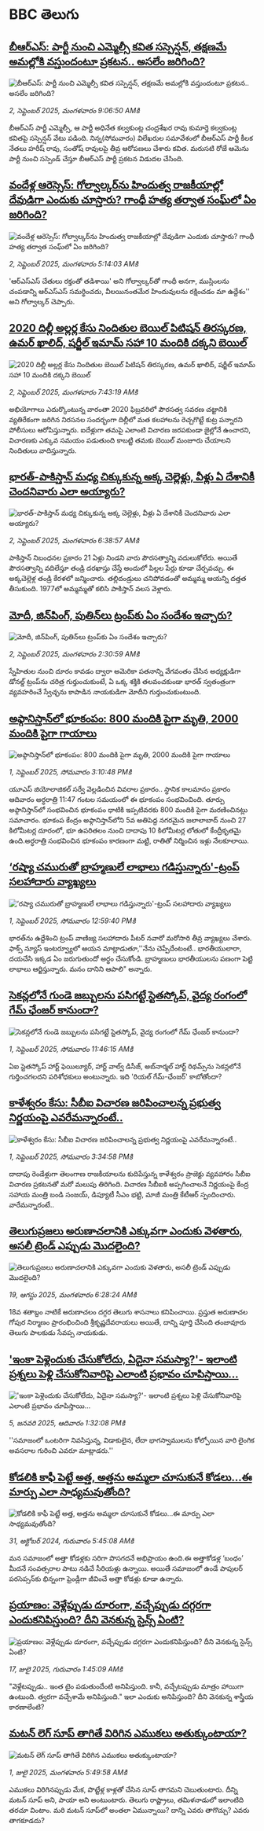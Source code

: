 # BBC తెలుగు## [బీఆర్ఎస్: పార్టీ నుంచి ఎమ్మెల్సీ కవిత సస్పెన్షన్, తక్షణమే అమల్లోకి వస్తుందంటూ ప్రకటన.. అసలేం జరిగింది?](https://www.bbc.com/telugu/articles/cp89004j662o?at_medium=RSS&at_campaign=rss?at_campaign=githubrss)![బీఆర్ఎస్: పార్టీ నుంచి ఎమ్మెల్సీ కవిత సస్పెన్షన్, తక్షణమే అమల్లోకి వస్తుందంటూ ప్రకటన.. అసలేం జరిగింది?](https://ichef.bbci.co.uk/ace/standard/240/cpsprodpb/f93d/live/d9377d60-87dd-11f0-b391-6936825093bd.jpg)_2, సెప్టెంబర్ 2025, మంగళవారం 9:06:50 AMకి_బీఆర్ఎస్ పార్టీ ఎమ్మెల్సీ, ఆ పార్టీ అధినేత కల్వకుంట్ల చంద్రశేఖర రావు కుమార్తె కల్వకుంట్ల కవితపై సస్పెన్షన్ వేటు పడింది. నిన్న(సోమవారం) విలేఖరుల సమావేశంలో బీఆర్ఎస్ పార్టీ కీలక నేతలు హరీష్ రావు, సంతోష్ రావులపై తీవ్ర ఆరోపణలు చేశారు కవిత. మరుసటి రోజే ఆమెను పార్టీ నుంచి సస్పెండ్ చేస్తూ బీఆర్ఎస్ పార్టీ ప్రకటన విడుదల చేసింది.## [వందేళ్ల ఆరెస్సెస్: గోల్వాల్కర్‌ను హిందుత్వ రాజకీయాల్లో దేవుడిగా ఎందుకు చూస్తారు? గాంధీ హత్య తర్వాత సంఘ్‌లో ఏం జరిగింది? ](https://www.bbc.com/telugu/articles/c86jvz3n8jqo?at_medium=RSS&at_campaign=rss?at_campaign=githubrss)![వందేళ్ల ఆరెస్సెస్: గోల్వాల్కర్‌ను హిందుత్వ రాజకీయాల్లో దేవుడిగా ఎందుకు చూస్తారు? గాంధీ హత్య తర్వాత సంఘ్‌లో ఏం జరిగింది? ](https://ichef.bbci.co.uk/ace/standard/240/cpsprodpb/ef3b/live/666e6a10-87c3-11f0-b391-6936825093bd.jpg)_2, సెప్టెంబర్ 2025, మంగళవారం 5:14:03 AMకి_'ఆర్ఎస్ఎస్ చేతులు రక్తంతో తడిశాయి' అని గోల్వాల్కర్‌తో గాంధీ అనగా, ముస్లింలను చంపడాన్ని ఆర్ఎస్ఎస్ సమర్థించదు, వీలయినంతమేర హిందువులను రక్షించడం మా ఉద్దేశం'' అని గోల్వాల్కర్ చెప్పారు.## [2020 దిల్లీ అల్లర్ల కేసు నిందితుల బెయిల్‌‌ పిటిషన్‌ తిరస్కరణ, ఉమర్ ఖాలిద్, షర్జీల్ ఇమామ్ సహా 10 మందికి దక్కని బెయిల్ ](https://www.bbc.com/telugu/articles/cy7y5g721vdo?at_medium=RSS&at_campaign=rss?at_campaign=githubrss)![2020 దిల్లీ అల్లర్ల కేసు నిందితుల బెయిల్‌‌ పిటిషన్‌ తిరస్కరణ, ఉమర్ ఖాలిద్, షర్జీల్ ఇమామ్ సహా 10 మందికి దక్కని బెయిల్ ](https://ichef.bbci.co.uk/ace/ws/240/cpsprodpb/a486/live/cb0528c0-87c7-11f0-9cf6-cbf3e73ce2b9.jpg)_2, సెప్టెంబర్ 2025, మంగళవారం 7:43:19 AMకి_అభియోగాలు ఎదుర్కొంటున్న వారంతా 2020 ఫిబ్రవరిలో పౌరసత్వ సవరణ చట్టానికి వ్యతిరేకంగా జరిగిన నిరసనల సందర్భంగా దిల్లీలో మత కలహాలను రెచ్చగొట్టే కుట్ర పన్నారని పోలీసులు ఆరోపిస్తున్నారు. ఐదేళ్లుగా తమపై ఎలాంటి విచారణ జరపకుండా జైల్లోనే ఉంచారని, విచారణకు ఎక్కువ సమయం పడుతుంది కాబట్టి తమకు బెయిల్ మంజూరు చేయాలని నిందితులు వాదిస్తున్నారు.## [భారత్-పాకిస్తాన్ మధ్య చిక్కుకున్న అక్క చెల్లెళ్లు, వీళ్లు ఏ దేశానికీ చెందనివారు ఎలా అయ్యారు? ](https://www.bbc.com/telugu/articles/c3r4g07xwq3o?at_medium=RSS&at_campaign=rss?at_campaign=githubrss)![భారత్-పాకిస్తాన్ మధ్య చిక్కుకున్న అక్క చెల్లెళ్లు, వీళ్లు ఏ దేశానికీ చెందనివారు ఎలా అయ్యారు? ](https://ichef.bbci.co.uk/ace/standard/240/cpsprodpb/20ae/live/24b499f0-87c8-11f0-84c8-99de564f0440.jpg)_2, సెప్టెంబర్ 2025, మంగళవారం 6:38:57 AMకి_పాకిస్తాన్ నిబంధనల ప్రకారం 21 ఏళ్లు నిండని వారు పౌరసత్వాన్ని వదులుకోలేరు.  అయితే పౌరసత్వాన్ని వదిలేస్తూ తండ్రి దరఖాస్తు చేస్తే అందులో పిల్లల పేర్లు కూడా చేర్చవచ్చు. ఈ అక్కచెల్లెళ్ల తండ్రి కేరళలో జన్మించారు. తల్లిదండ్రులు చనిపోవడంతో అమ్మమ్మ ఆయన్ని దత్తత తీసుకుంది. 1977లో అమ్మమ్మతో కలిసి పాకిస్తాన్ వలస వెళ్లారు.## [మోదీ, జిన్‌పింగ్, పుతిన్‌లు ట్రంప్‌కు ఏం సందేశం ఇచ్చారు?](https://www.bbc.com/telugu/articles/c98784wy55go?at_medium=RSS&at_campaign=rss?at_campaign=githubrss)![మోదీ, జిన్‌పింగ్, పుతిన్‌లు ట్రంప్‌కు ఏం సందేశం ఇచ్చారు?](https://ichef.bbci.co.uk/ace/standard/240/cpsprodpb/9653/live/fb67c1c0-87a5-11f0-9cf6-cbf3e73ce2b9.jpg)_2, సెప్టెంబర్ 2025, మంగళవారం 2:30:59 AMకి_స్నేహితుల నుంచి దూరం కావడం ద్వారా అమెరికా పతనాన్ని వేగవంతం చేసిన అధ్యక్షుడిగా డోనల్డ్ ట్రంప్‌ను చరిత్ర గుర్తుంచుకుంటే,  ఏ ఒక్క శక్తికి తలవంచకుండా  భారత్ స్వతంత్రంగా వ్యవహరించే స్వేచ్ఛను కాపాడిన నాయకుడిగా మోదీని గుర్తుంచుకుంటుంది.## [అఫ్గానిస్తాన్‌లో భూకంపం: 800 మందికి పైగా మృతి, 2000 మందికి పైగా గాయాలు](https://www.bbc.com/telugu/articles/c17n4yw9ggjo?at_medium=RSS&at_campaign=rss?at_campaign=githubrss)![అఫ్గానిస్తాన్‌లో భూకంపం: 800 మందికి పైగా మృతి, 2000 మందికి పైగా గాయాలు](https://ichef.bbci.co.uk/ace/standard/240/cpsprodpb/707f/live/741a0f80-874a-11f0-84c8-99de564f0440.jpg)_1, సెప్టెంబర్ 2025, సోమవారం 3:10:48 PMకి_యూఎస్ జియోలాజికల్ సర్వే వెల్లడించిన వివరాల ప్రకారం.. స్థానిక కాలమానం ప్రకారం ఆదివారం అర్ధరాత్రి 11:47 గంటల సమయంలో ఈ భూకంపం సంభవించింది. తూర్పు అఫ్గానిస్తాన్‌‌లో సంభవించిన భూకంపం ధాటికి ఇప్పటివరకు 800 మందికి పైగా మరణించినట్లు సమాచారం. భూకంప కేంద్రం అఫ్గానిస్తాన్‌లోని 5వ అతిపెద్ద నగరమైన జలాలాబాద్ నుంచి 27 కిలోమీటర్ల దూరంలో, భూ ఉపరితలం నుంచి దాదాపు 10 కిలోమీటర్ల లోతులో కేంద్రీకృతమై ఉంది.అర్ధరాత్రి సంభవించిన భూకంపం కారణంగా మట్టి, రాతితో నిర్మించిన ఇళ్లు నేలకూలాయి.## [‘రష్యా చమురుతో బ్రాహ్మణులే లాభాలు గడిస్తున్నారు'-ట్రంప్ సలహాదారు వ్యాఖ్యలు](https://www.bbc.com/telugu/articles/c7vl2pq3805o?at_medium=RSS&at_campaign=rss?at_campaign=githubrss)![‘రష్యా చమురుతో బ్రాహ్మణులే లాభాలు గడిస్తున్నారు'-ట్రంప్ సలహాదారు వ్యాఖ్యలు](https://ichef.bbci.co.uk/ace/ws/240/cpsprodpb/15c2/live/b3613820-8728-11f0-b391-6936825093bd.jpg)_1, సెప్టెంబర్ 2025, సోమవారం 12:59:40 PMకి_భారత్‌ను ఉద్దేశించి ట్రంప్ వాణిజ్య సలహాదారు పీటర్ నవారో మరోసారి తీవ్ర వ్యాఖ్యలు చేశారు. ఫాక్స్ న్యూస్ ఇంటర్వ్యూలో ఆయన మాట్లాడుతూ,''నేను చెప్పేదేంటంటే.. భారతీయులారా, దయచేసి ఇక్కడ ఏం జరుగుతుందో అర్థం చేసుకోండి. బ్రాహ్మణులు భారతీయులను పణంగా పెట్టి లాభాలు ఆర్జిస్తున్నారు. మనం దానిని ఆపాలి" అన్నారు.## [సెకన్లలోనే గుండె జబ్బులను పసిగట్టే స్టెతస్కోప్, వైద్య రంగంలో గేమ్ ఛేంజర్ కానుందా?](https://www.bbc.com/telugu/articles/c80d8dpd8xmo?at_medium=RSS&at_campaign=rss?at_campaign=githubrss)![సెకన్లలోనే గుండె జబ్బులను పసిగట్టే స్టెతస్కోప్, వైద్య రంగంలో గేమ్ ఛేంజర్ కానుందా?](https://ichef.bbci.co.uk/ace/ws/240/cpsprodpb/9846/live/afa4d830-867f-11f0-b391-6936825093bd.jpg)_1, సెప్టెంబర్ 2025, సోమవారం 11:46:15 AMకి_ఏఐ స్టెతస్కోప్ హార్ట్ ఫెయిల్యూర్, హార్ట్ వాల్వ్ డిసీజ్, అబ్‌నార్మల్ హార్ట్ రిథమ్స్‌ను సెకన్లలోనే గుర్తించగలదని పరిశోధకులు అంటున్నారు. ఇది 'రియల్ గేమ్-ఛేంజర్' కాబోతోందా?## [కాళేశ్వరం కేసు: సీబీఐ విచారణ జరిపించాలన్న ప్రభుత్వ నిర్ణయంపై ఎవరేమన్నారంటే..](https://www.bbc.com/telugu/articles/cx29880048yo?at_medium=RSS&at_campaign=rss?at_campaign=githubrss)![కాళేశ్వరం కేసు: సీబీఐ విచారణ జరిపించాలన్న ప్రభుత్వ నిర్ణయంపై ఎవరేమన్నారంటే..](https://ichef.bbci.co.uk/ace/ws/240/cpsprodpb/cf46/live/d44d84d0-8732-11f0-b391-6936825093bd.jpg)_1, సెప్టెంబర్ 2025, సోమవారం 3:34:58 PMకి_దాదాపు రెండేళ్లుగా తెలంగాణ రాజకీయాలను కుదిపేస్తున్న కాళేశ్వరం ప్రాజెక్టు వ్యవహారం సీబీఐ విచారణ ప్రకటనతో మరో మలుపు తిరిగింది. విచారణ సీబీఐకి అప్పగించాలనే నిర్ణయంపై కేంద్ర సహాయ మంత్రి బండి సంజయ్, డిప్యూటీ సీఎం భట్టి, మాజీ మంత్రి కేటీఆర్ స్పందించారు. వారేమన్నారంటే..## [తెలుగుప్రజలు అరుణాచలానికి ఎక్కువగా ఎందుకు వెళతారు, అసలీ ట్రెండ్ ఎప్పుడు మొదలైంది? ](https://www.bbc.com/telugu/articles/c8jp32zrzxpo?at_medium=RSS&at_campaign=rss?at_campaign=githubrss)![తెలుగుప్రజలు అరుణాచలానికి ఎక్కువగా ఎందుకు వెళతారు, అసలీ ట్రెండ్ ఎప్పుడు మొదలైంది? ](https://ichef.bbci.co.uk/ace/ws/240/cpsprodpb/cf2d/live/01932bf0-7d85-11f0-98a0-956f61945264.jpg)_19, ఆగస్టు 2025, మంగళవారం 6:28:24 AMకి_18వ శతాబ్దం నాటికే అరుణాచలం దగ్గర తెలుగు శాసనాలు కనిపించాయి. ప్రస్తుత అరుణాచల గోపుర నిర్మాణం ప్రారంభించింది శ్రీకృష్ణదేవరాయలు అయితే, దాన్ని పూర్తి చేసింది తంజావూరు తెలుగు పాలకుడు సేవప్ప నాయకుడు.## ['ఇంకా పెళ్లెందుకు చేసుకోలేదు, ఏదైనా సమస్యా?'- ఇలాంటి ప్రశ్నలు పెళ్లి చేసుకోనివారిపై ఎలాంటి ప్రభావం చూపిస్తాయి... ](https://www.bbc.com/telugu/articles/cgq1w3lz7yyo?at_medium=RSS&at_campaign=rss?at_campaign=githubrss)!['ఇంకా పెళ్లెందుకు చేసుకోలేదు, ఏదైనా సమస్యా?'- ఇలాంటి ప్రశ్నలు పెళ్లి చేసుకోనివారిపై ఎలాంటి ప్రభావం చూపిస్తాయి... ](https://ichef.bbci.co.uk/ace/ws/240/cpsprodpb/f6de/live/72c94a60-cb3e-11ef-87df-d575b9a434a4.jpg)_5, జనవరి 2025, ఆదివారం 1:32:08 PMకి_''సమాజంలో ఒంటరిగా నివసిస్తున్న, విడాకులైన, లేదా భాగస్వాములను కోల్పోయిన వారి లైంగిక అవసరాల గురించి ఎవరూ మాట్లాడరు.''## [కోడలికి కాఫీ పెట్టే అత్త, అత్తను అమ్మలా చూసుకునే కోడలు...ఈ మార్పు ఎలా సాధ్యమవుతోంది?](https://www.bbc.com/telugu/articles/c1l41zl8el2o?at_medium=RSS&at_campaign=rss?at_campaign=githubrss)![కోడలికి కాఫీ పెట్టే అత్త, అత్తను అమ్మలా చూసుకునే కోడలు...ఈ మార్పు ఎలా సాధ్యమవుతోంది?](https://ichef.bbci.co.uk/ace/ws/240/cpsprodpb/2b61/live/9176a6d0-8b0e-11ef-a81b-b1eda9741da3.jpg)_31, అక్టోబర్ 2024, గురువారం 5:45:08 AMకి_మన సమాజంలో అత్తా కోడళ్లకు సరిగా పొసగదనే అభిప్రాయం ఉంది.ఈ అత్తాకోడళ్ల ‘బంధం’ మీదనే సంవత్సరాల పాటు నడిచే సీరియళ్లు ఉన్నాయి. అయితే సమాజంలో ఉండే పాపులర్ పరసెప్సన్‌కు భిన్నంగా ఫ్రెండ్లీగా జీవించే అత్తా కోడళ్లు కూడా ఉన్నారు.## [ప్రయాణం: వెళ్లేప్పుడు దూరంగా, వచ్చేప్పుడు దగ్గరగా ఎందుకనిపిస్తుంది? దీని వెనకున్న సైన్స్ ఏంటి?](https://www.bbc.com/telugu/articles/c0l4y727n1jo?at_medium=RSS&at_campaign=rss?at_campaign=githubrss)![ప్రయాణం: వెళ్లేప్పుడు దూరంగా, వచ్చేప్పుడు దగ్గరగా ఎందుకనిపిస్తుంది? దీని వెనకున్న సైన్స్ ఏంటి?](https://ichef.bbci.co.uk/ace/ws/240/cpsprodpb/054c/live/6957c010-62b0-11f0-8e78-11023c48a856.png)_17, జులై 2025, గురువారం 1:45:09 AMకి_"వెళ్లేటప్పుడు.. ఇంత టైం పడుతుందేంటి అనిపిస్తుంది. కానీ, వచ్చేటప్పుడు మాత్రం హాయిగా ఉంటుంది. త్వరగా వచ్చేశామే అనిపిస్తుంది." ఇలా ఎందుకు అనిపిస్తుంది? దీని వెనకున్న శాస్త్రీయ కారణాలేంటి?## [మటన్ లెగ్ సూప్ తాగితే విరిగిన ఎముకలు అతుక్కుంటాయా?](https://www.bbc.com/telugu/articles/c0l4g92j8kzo?at_medium=RSS&at_campaign=rss?at_campaign=githubrss)![మటన్ లెగ్ సూప్ తాగితే విరిగిన ఎముకలు అతుక్కుంటాయా?](https://ichef.bbci.co.uk/ace/ws/240/cpsprodpb/b31e/live/cce532c0-6d41-11f0-9462-bb509dc78127.jpg)_1, జులై 2025, మంగళవారం 5:49:58 AMకి_ఎముకలు విరిగినప్పుడు మేక, పొట్టేళ్ల కాళ్లతో చేసిన సూప్ తాగమని చెబుతుంటారు. దీన్ని మటన్ సూప్ అని, పాయా అని అంటుంటారు. తెలుగు రాష్ట్రాలు, తమిళనాడులో ఇలాంటిది తరచూ వింటాం. మరి మటన్ సూప్‌లో అంతలా ఏమున్నాయి? దాన్ని ఎవరు తాగొచ్చు? ఎవరు తాగకూడదు?